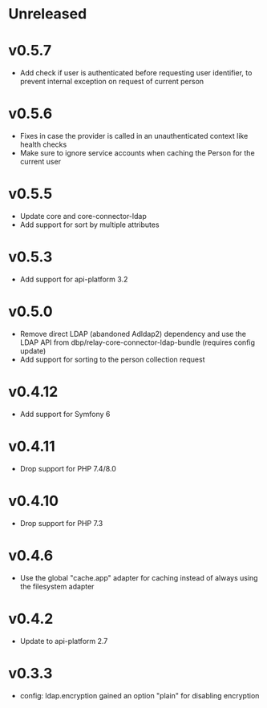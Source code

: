 # Unreleased

# v0.5.7

* Add check if user is authenticated before requesting user identifier, to prevent internal exception on
request of current person

# v0.5.6

* Fixes in case the provider is called in an unauthenticated context like health checks
* Make sure to ignore service accounts when caching the Person for the current user

# v0.5.5

* Update core and core-connector-ldap
* Add support for sort by multiple attributes

# v0.5.3

* Add support for api-platform 3.2

# v0.5.0

* Remove direct LDAP (abandoned Adldap2) dependency and use the LDAP API from dbp/relay-core-connector-ldap-bundle (requires config update)
* Add support for sorting to the person collection request

# v0.4.12

* Add support for Symfony 6

# v0.4.11

* Drop support for PHP 7.4/8.0

# v0.4.10

* Drop support for PHP 7.3

# v0.4.6

* Use the global "cache.app" adapter for caching instead of always using the filesystem adapter

# v0.4.2

* Update to api-platform 2.7

# v0.3.3

* config: ldap.encryption gained an option "plain" for disabling encryption
